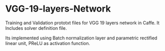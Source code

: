 # VGG-19-layers-Network
Training and Validation prototxt files for VGG 19 layers network in Caffe.
It Includes solver definition file.

Its implemented using Batch normalization layer and parametric rectified linear unit, PReLU as activation function.
